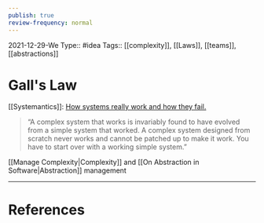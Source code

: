```yaml
---
publish: true
review-frequency: normal
---
```

2021-12-29-We
Type:: #idea
Tags:: [[complexity]], [[Laws]], [[teams]], [[abstractions]]

# Gall's Law

[[Systemantics]]: [How systems really work and how they fail.](https://en.wikipedia.org/wiki/Systemantics)

> “A complex system that works is invariably found to have evolved from a simple system that worked. A complex system designed from scratch never works and cannot be patched up to make it work. You have to start over with a working simple system.”

[[Manage Complexity|Complexity]] and [[On Abstraction in Software|Abstraction]] management

---
# References